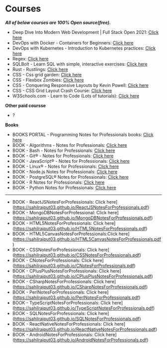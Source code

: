 # Courses

***All of below courses are 100% Open source(free).***

- Deep Dive Into Modern Web Development | Full Stack Open 2021: [Click here](https://fullstackopen.com/en/)
- DevOps with Docker - Containers for Beginners: [Click here](https://devopswithdocker.com/)
- DevOps with Kubernetes - Introduction to Kubernetes practices: [Click here](https://devopswithkubernetes.com/)
- Regex: [Click here](https://regexone.com/)
- SQLBolt - Learn SQL with simple, interactive exercises: [Click here](https://sqlbolt.com/)
- Rust - Rustlings: [Click here](https://github.com/rust-lang/rustlings)
- CSS - Css grid garden: [Click here](https://cssgridgarden.com/)
- CSS - Flexbox Zombies: [Click here](https://mastery.games/flexboxzombies/)
- CSS - Conquering Responsive Layouts by Kevin Powell: [Click here](https://courses.kevinpowell.co/conquering-responsive-layouts)
- CSS - CSS Grid Layout Crash Course: [Click here](https://www.youtube.com/watch?v=jV8B24rSN5o)
- W3Schools.com - Learn to Code (Lots of tutorials): [Click here](https://www.w3schools.com/)

**Other paid coursse**

- ?

**Books**

- BOOKS PORTAL - Programming Notes for Professionals books: [Click here](https://goalkicker.com/)
- BOOK - Algorithms - Notes for Professionals: [Click here](https://sahilrajput03.github.io/AlgorithmsNotesForProfessionals.pdf)
- BOOK - Bash - Notes for Professionals: [Click here](https://sahilrajput03.github.io/BashNotesForProfessionals.pdf)
- BOOK - Git® - Notes for Professionals: [Click here](https://sahilrajput03.github.io/GitNotesForProfessionals.pdf)
- BOOK - JavaScript® - Notes for Professionals: [Click here](https://sahilrajput03.github.io/JavaScriptNotesForProfessionals.pdf)
- BOOK - Linux® - Notes for Professionals: [Click here](https://sahilrajput03.github.io/LinuxNotesForProfessionals.pdf)
- BOOK - Node.js Notes for Professionals: [Click here](https://sahilrajput03.github.io/NodeJSNotesForProfessionals.pdf)
- BOOK - PostgreSQL® Notes for Professionals: [Click here](https://sahilrajput03.github.io/PostgreSQLNotesForProfessionals.pdf)
- BOOK - R Notes for Professionals: [Click here](https://sahilrajput03.github.io/RNotesForProfessionals.pdf)
- BOOK - Python Notes for Professionals: [Click here](https://sahilrajput03.github.io/PythonNotesForProfessionals.pdf)
- --
- BOOK - ReactJSNotesForProfessionals: Click here](https://sahilrajput03.github.io/ReactJSNotesForProfessionals.pdf)
- BOOK - MongoDBNotesForProfessional: Click here](https://sahilrajput03.github.io/MongoDBNotesForProfessionals.pdf)
- BOOK - HTML5NotesForProfessionals: Click here](https://sahilrajput03.github.io/HTML5NotesForProfessionals.pdf)
- BOOK - HTML5CanvasNotesForProfessionals:Click here](https://sahilrajput03.github.io/HTML5CanvasNotesForProfessionals.pdf)
- BOOK - CSSNotesForProfessionals: Click here](https://sahilrajput03.github.io/CSSNotesForProfessionals.pdf)
- BOOK - CNotesForProfessionals: Click here](https://sahilrajput03.github.io/CNotesForProfessionals.pdf)
- BOOK - CPlusPlusNotesForProfessionals: Click here](https://sahilrajput03.github.io/CPlusPlusNotesForProfessionals.pdf)
- BOOK - CSharpNotesForProfessionals: Click here](https://sahilrajput03.github.io/CSharpNotesForProfessionals.pdf)
- BOOK - PerlNotesForProfessionals: Click here](https://sahilrajput03.github.io/PerlNotesForProfessionals.pdf)
- BOOK - TypeScriptNotesForProfessionals: Click here](https://sahilrajput03.github.io/TypeScriptNotesForProfessionals.pdf)
- BOOK - SQLNotesForProfessionals: Click here](https://sahilrajput03.github.io/SQLNotesForProfessionals.pdf)
- BOOK - ReactNativeNotesForProfessionals: Click here](https://sahilrajput03.github.io/ReactNativeNotesForProfessionals.pdf)
- BOOK - AndroidNotesForProfessionals: Click here](https://sahilrajput03.github.io/AndroidNotesForProfessionals.pdf)
